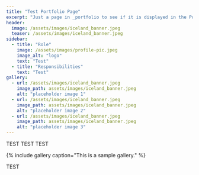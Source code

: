 ```yaml
---
title: "Test Portfolio Page"
excerpt: "Just a page in _portfolio to see if it is displayed in the Portfolio tab"
header:
  image: /assets/images/iceland_banner.jpeg
  teaser: /assets/images/iceland_banner.jpeg
sidebar:
  - title: "Role"
    image: /assets/images/profile-pic.jpeg
    image_alt: "logo"
    text: "Test"
  - title: "Responsibilities"
    text: "Test"
gallery:
  - url: /assets/images/iceland_banner.jpeg
    image_path: assets/images/iceland_banner.jpeg
    alt: "placeholder image 1"
  - url: /assets/images/iceland_banner.jpeg
    image_path: assets/images/iceland_banner.jpeg
    alt: "placeholder image 2"
  - url: /assets/images/iceland_banner.jpeg
    image_path: assets/images/iceland_banner.jpeg
    alt: "placeholder image 3"
---
```


TEST TEST TEST

{% include gallery caption="This is a sample gallery." %}

TEST